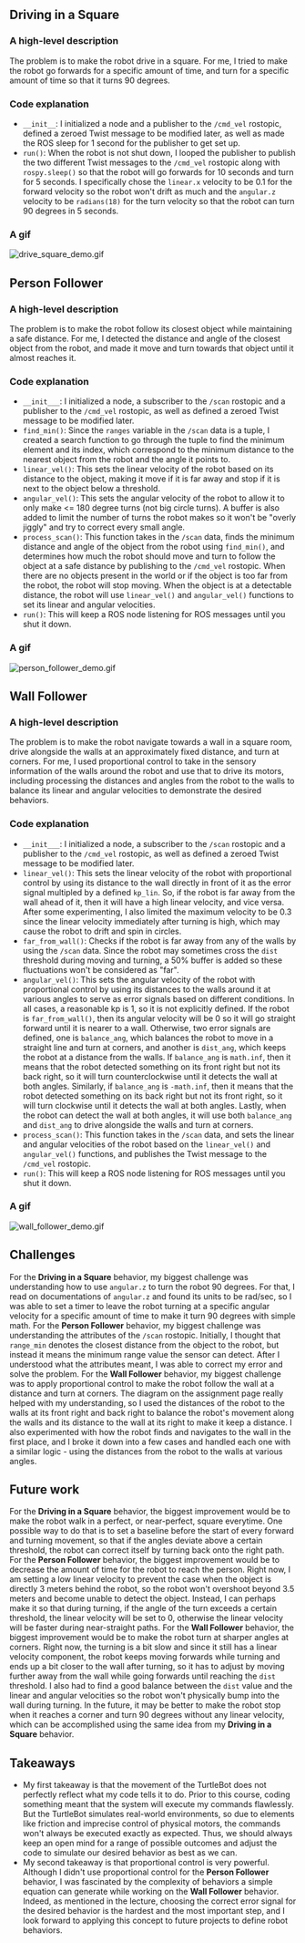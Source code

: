 ## Driving in a Square
### A high-level description
The problem is to make the robot drive in a square. For me, I tried to make the robot go forwards for a specific amount of time, and turn for a specific amount of time so that it turns 90 degrees.
### Code explanation
* `__init__`: I initialized a node and a publisher to the `/cmd_vel` rostopic, defined a zeroed Twist message to be modified later, as well as made the ROS sleep for 1 second for the publisher to get set up. 
* `run()`: When the robot is not shut down, I looped the publisher to publish the two different Twist messages to the `/cmd_vel` rostopic along with `rospy.sleep()` so that the robot will go forwards for 10 seconds and turn for 5 seconds. I specifically chose the `linear.x` velocity to be 0.1 for the forward velocity so the robot won't drift as much and the `angular.z` velocity to be `radians(18)` for the turn velocity so that the robot can turn 90 degrees in 5 seconds. 
### A gif
![drive_square_demo.gif](gifs/drive_square_demo.gif)

## Person Follower
### A high-level description
The problem is to make the robot follow its closest object while maintaining a safe distance. For me, I detected the distance and angle of the closest object from the robot, and made it move and turn towards that object until it almost reaches it.
### Code explanation
* `__init___`: I initialized a node, a subscriber to the `/scan` rostopic and a publisher to the `/cmd_vel` rostopic, as well as defined a zeroed Twist message to be modified later.
* `find_min()`: Since the `ranges` variable in the `/scan` data is a tuple, I created a search function to go through the tuple to find the minimum element and its index, which correspond to the minimum distance to the nearest object from the robot and the angle it points to.
* `linear_vel()`: This sets the linear velocity of the robot based on its distance to the object, making it move if it is far away and stop if it is next to the object below a threshold.
* `angular_vel()`: This sets the angular velocity of the robot to allow it to only make <= 180 degree turns (not big circle turns). A buffer is also added to limit the number of turns the robot makes so it won't be "overly jiggly" and try to correct every small angle. 
* `process_scan()`: This function takes in the `/scan` data, finds the minimum distance and angle of the object from the robot using `find_min()`, and determines how much the robot should move and turn to follow the object at a safe distance by publishing to the `/cmd_vel` rostopic. When there are no objects present in the world or if the object is too far from the robot, the robot will stop moving. When the object is at a detectable distance, the robot will use `linear_vel()` and `angular_vel()` functions to set its linear and angular velocities.
* `run()`: This will keep a ROS node listening for ROS messages until you shut it down.
### A gif
![person_follower_demo.gif](gifs/person_follower_demo.gif)

## Wall Follower
### A high-level description
The problem is to make the robot navigate towards a wall in a square room, drive alongside the walls at an approximately fixed distance, and turn at corners. For me, I used proportional control to take in the sensory information of the walls around the robot and use that to drive its motors, including processing the distances and angles from the robot to the walls to balance its linear and angular velocities to demonstrate the desired behaviors.
### Code explanation
* `__init___`: I initialized a node, a subscriber to the `/scan` rostopic and a publisher to the `/cmd_vel` rostopic, as well as defined a zeroed Twist message to be modified later.
* `linear_vel()`: This sets the linear velocity of the robot with proportional control by using its distance to the wall directly in front of it as the error signal multipled by a defined `kp_lin`. So, if the robot is far away from the wall ahead of it, then it will have a high linear velocity, and vice versa. After some experimenting, I also limited the maximum velocity to be 0.3 since the linear velocity immediately after turning is high, which may cause the robot to drift and spin in circles.
* `far_from_wall()`: Checks if the robot is far away from any of the walls by using the `/scan` data. Since the robot may sometimes cross the `dist` threshold during moving and turning, a 50% buffer is added so these fluctuations won't be considered as "far".
* `angular_vel()`: This sets the angular velocity of the robot with proportional control by using its distances to the walls around it at various angles to serve as error signals based on different conditions. In all cases, a reasonable kp is 1, so it is not explicitly defined. If the robot is `far_from_wall()`, then its angular velocity will be 0 so it will go straight forward until it is nearer to a wall. Otherwise, two error signals are defined, one is `balance_ang`, which balances the robot to move in a straight line and turn at corners, and another is `dist_ang`, which keeps the robot at a distance from the walls. If `balance_ang` is `math.inf`, then it means that the robot detected something on its front right but not its back right, so it will turn counterclockwise until it detects the wall at both angles. Similarly, if `balance_ang` is `-math.inf`, then it means that the robot detected something on its back right but not its front right, so it will turn clockwise until it detects the wall at both angles. Lastly, when the robot can detect the wall at both angles, it will use both `balance_ang` and `dist_ang` to drive alongside the walls and turn at corners.
* `process_scan()`: This function takes in the `/scan` data, and sets the linear and angular velocities of the robot based on the `linear_vel()` and `angular_vel()` functions, and publishes the Twist message to the `/cmd_vel` rostopic.
* `run()`: This will keep a ROS node listening for ROS messages until you shut it down.
### A gif
![wall_follower_demo.gif](gifs/wall_follower_demo.gif)

## Challenges
For the **Driving in a Square** behavior, my biggest challenge was understanding how to use `angular.z` to turn the robot 90 degrees. For that, I read on documentations of `angular.z` and found its units to be rad/sec, so I was able to set a timer to leave the robot turning at a specific angular velocity for a specific amount of time to make it turn 90 degrees with simple math. For the **Person Follower** behavior, my biggest challenge was understanding the attributes of the `/scan` rostopic. Initially, I thought that `range_min` denotes the closest distance from the object to the robot, but instead it means the minimum range value the sensor can detect. After I understood what the attributes meant, I was able to correct my error and solve the problem. For the **Wall Follower** behavior, my biggest challenge was to apply proportional control to make the robot follow the wall at a distance and turn at corners. The diagram on the assignment page really helped with my understanding, so I used the distances of the robot to the walls at its front right and back right to balance the robot's movement along the walls and its distance to the wall at its right to make it keep a distance. I also experimented with how the robot finds and navigates to the wall in the first place, and I broke it down into a few cases and handled each one with a similar logic - using the distances from the robot to the walls at various angles.

## Future work
For the **Driving in a Square** behavior, the biggest improvement would be to make the robot walk in a perfect, or near-perfect, square everytime. One possible way to do that is to set a baseline before the start of every forward and turning movement, so that if the angles deviate above a certain threshold, the robot can correct itself by turning back onto the right path. For the **Person Follower** behavior, the biggest improvement would be to decrease the amount of time for the robot to reach the person. Right now, I am setting a low linear velocity to prevent the case when the object is directly 3 meters behind the robot, so the robot won't overshoot beyond 3.5 meters and become unable to detect the object. Instead, I can perhaps make it so that during turning, if the angle of the turn exceeds a certain threshold, the linear velocity will be set to 0, otherwise the linear velocity will be faster during near-straight paths. For the **Wall Follower** behavior, the biggest improvement would be to make the robot turn at sharper angles at corners. Right now, the turning is a bit slow and since it still has a linear velocity component, the robot keeps moving forwards while turning and ends up a bit closer to the wall after turning, so it has to adjust by moving further away from the wall while going forwards until reaching the `dist` threshold. I also had to find a good balance between the `dist` value and the linear and angular velocities so the robot won't physically bump into the wall during turning. In the future, it may be better to make the robot stop when it reaches a corner and turn 90 degrees without any linear velocity, which can be accomplished using the same idea from my **Driving in a Square** behavior.

## Takeaways
* My first takeaway is that the movement of the TurtleBot does not perfectly reflect what my code tells it to do. Prior to this course, coding something meant that the system will execute my commands flawlessly. But the TurtleBot simulates real-world environments, so due to elements like friction and imprecise control of physical motors, the commands won't always be executed exactly as expected. Thus, we should always keep an open mind for a range of possible outcomes and adjust the code to simulate our desired behavior as best as we can.
* My second takeaway is that proportional control is very powerful. Although I didn't use proportional control for the **Person Follower** behavior, I was fascinated by the complexity of behaviors a simple equation can generate while working on the **Wall Follower** behavior. Indeed, as mentioned in the lecture, choosing the correct error signal for the desired behavior is the hardest and the most important step, and I look forward to applying this concept to future projects to define robot behaviors.
